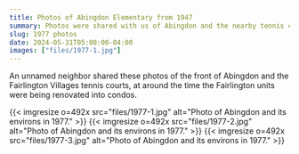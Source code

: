 ```yaml
---
title: Photos of Abingdon Elementary from 1947
summary: Photos were shared with us of Abingdon and the nearby tennis courts.
slug: 1977 photos
date: 2024-05-31T05:00:00-04:00
images: ["files/1977-1.jpg"]
---
```


An unnamed neighbor shared these photos of the front of Abingdon and the Fairlington Villages tennis courts, at around the time the Fairlington units were being renovated into condos.

{{< imgresize o=492x src="files/1977-1.jpg" alt="Photo of Abingdon and its environs in 1977." >}}
{{< imgresize o=492x src="files/1977-2.jpg" alt="Photo of Abingdon and its environs in 1977." >}}
{{< imgresize o=492x src="files/1977-3.jpg" alt="Photo of Abingdon and its environs in 1977." >}}